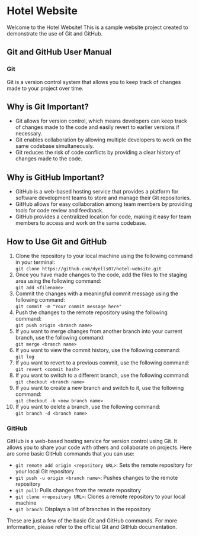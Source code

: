 
  <body>
    <h1>Hotel Website</h1>
    <p>
      Welcome to the Hotel Website! This is a sample website project created to
      demonstrate the use of Git and GitHub.
    </p>
    <h2>Git and GitHub User Manual</h2>
    <h3>Git</h3>
    <p>
      Git is a version control system that allows you to keep track of changes
      made to your project over time.
    </p>
  	<h2>Why is Git Important?</h2>
	<ul>
		<li>Git allows for version control, which means developers can keep track of changes made to the code and easily revert to earlier versions if necessary.</li>
		<li>Git enables collaboration by allowing multiple developers to work on the same codebase simultaneously.</li>
		<li>Git reduces the risk of code conflicts by providing a clear history of changes made to the code.</li>
	</ul>
	<h2>Why is GitHub Important?</h2>
	<ul>
		<li>GitHub is a web-based hosting service that provides a platform for software development teams to store and manage their Git repositories.</li>
		<li>GitHub allows for easy collaboration among team members by providing tools for code review and feedback.</li>
		<li>GitHub provides a centralized location for code, making it easy for team members to access and work on the same codebase.</li>
	</ul>
     <h2>How to Use Git and GitHub</h2>
  <ol>
    <li>Clone the repository to your local machine using the following command in your terminal:<br>
      <code>git clone https://github.com/dyells07/hotel-website.git</code></li>
    <li>Once you have made changes to the code, add the files to the staging area using the following command:<br>
      <code>git add &lt;filename&gt;</code></li>
    <li>Commit the changes with a meaningful commit message using the following command:<br>
      <code>git commit -m "Your commit message here"</code></li>
    <li>Push the changes to the remote repository using the following command:<br>
      <code>git push origin &lt;branch name&gt;</code></li>
    <li>If you want to merge changes from another branch into your current branch, use the following command:<br>
      <code>git merge &lt;branch name&gt;</code></li>
    <li>If you want to view the commit history, use the following command:<br>
      <code>git log</code></li>
    <li>If you want to revert to a previous commit, use the following command:<br>
      <code>git revert &lt;commit hash&gt;</code></li>
    <li>If you want to switch to a different branch, use the following command:<br>
      <code>git checkout &lt;branch name&gt;</code></li>
    <li>If you want to create a new branch and switch to it, use the following command:<br>
      <code>git checkout -b &lt;new branch name&gt;</code></li>
    <li>If you want to delete a branch, use the following command:<br>
      <code>git branch -d &lt;branch name&gt;</code></li>
  </ol>
    <h3>GitHub</h3>
    <p>
      GitHub is a web-based hosting service for version control using Git. It
      allows you to share your code with others and collaborate on projects. Here
      are some basic GitHub commands that you can use:
    </p>
    <ul>
      <li><code>git remote add origin &lt;repository URL&gt;</code>: Sets the remote repository for your local Git repository</li>
      <li><code>git push -u origin &lt;branch name&gt;</code>: Pushes changes to the remote repository</li>
      <li><code>git pull</code>: Pulls changes from the remote repository</li>
      <li><code>git clone &lt;repository URL&gt;</code>: Clones a remote repository to your local machine</li>
      <li><code>git branch</code>: Displays a list of branches in the repository</li>
    </ul>
    <p>
      These are just a few of the basic Git and GitHub commands. For more
      information, please refer to the official Git and GitHub documentation.
    </p>
  </body>



